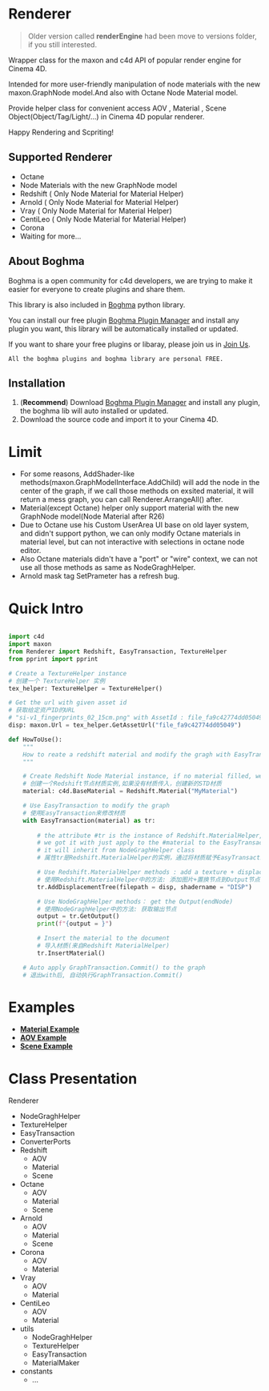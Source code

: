 # Renderer
> Older version called **renderEngine** had been move to versions folder, if you still interested.

Wrapper class for the maxon and c4d API of popular render engine for Cinema 4D.

Intended for more user-friendly manipulation of node materials with the new maxon.GraphNode model.And also with Octane Node Material model.

Provide helper class for convenient access AOV , Material , Scene Object(Object/Tag/Light/...) in Cinema 4D popular renderer.

Happy Rendering and Scpriting!

## Supported Renderer
- Octane
- Node Materials with the new GraphNode model
- Redshift ( Only Node Material for Material Helper)
- Arnold ( Only Node Material for Material Helper)
- Vray ( Only Node Material for Material Helper)
- CentiLeo ( Only Node Material for Material Helper)
- Corona
- Waiting for more...

## About Boghma

Boghma is a open community for c4d developers, we are trying to make it easier for everyone to create plugins and share them.

This library is also included in [Boghma](https://www.boghma.com/) python library.

You can install our free plugin [Boghma Plugin Manager](https://www.boghma.com/c4d/plugins-manager) and install any plugin you want, this library will be automatically installed or updated.

If you want to share your free plugins or libaray, please join us in [Join Us](https://flowus.cn/boghma/share/96035b74-6205-4e6c-b49c-65de7d1e2e62).

```
All the boghma plugins and boghma library are personal FREE.
```

## Installation

1. (**Recommend**) Download [Boghma Plugin Manager](https://www.boghma.com/c4d/plugins-manager) and install any plugin, the boghma lib will auto installed or updated.
2. Download the source code and import it to your Cinema 4D.
   
# Limit
- For some reasons, AddShader-like methods(maxon.GraphModelInterface.AddChild) will add the node in the center of the graph, if we call those methods on exsited material, it will return a mess graph, you can call Renderer.ArrangeAll() after.
- Material(except Octane) helper only support material with the new GraphNode model(Node Material after R26)
- Due to Octane use his Custom UserArea UI base on old layer system, and didn't support python, we can only modify Octane materials in material level, but can not interactive with selections in octane node editor.
- Also Octane materials didn't have a "port" or "wire" context, we can not use all those methods as same as NodeGraghHelper.
- Arnold mask tag SetPrameter has a refresh bug.


# Quick Intro

```python

import c4d
import maxon
from Renderer import Redshift, EasyTransaction, TextureHelper
from pprint import pprint

# Create a TextureHelper instance
# 创建一个 TextureHelper 实例
tex_helper: TextureHelper = TextureHelper()

# Get the url with given asset id
# 获取给定资产ID的URL
# "si-v1_fingerprints_02_15cm.png" with AssetId : file_fa9c42774dd05049
disp: maxon.Url = tex_helper.GetAssetUrl("file_fa9c42774dd05049")

def HowToUse():
    """
    How to reate a redshift material and modify the gragh with EasyTransaction.
    """

    # Create Redshift Node Material instance, if no material filled, we create a new STD material
    # 创建一个Redshift节点材质实例,如果没有材质传入，创建新的STD材质
    material: c4d.BaseMaterial = Redshift.Material("MyMaterial")

    # Use EasyTransaction to modify the graph
    # 使用EasyTransaction来修改材质
    with EasyTransaction(material) as tr:
    
        # the attribute #tr is the instance of Redshift.MaterialHelper, 
        # we got it with just apply to the #material to the EasyTransaction
        # it will inherit from NodeGraghHelper class
        # 属性tr是Redshift.MaterialHelper的实例，通过将材质赋予EasyTransaction获得，继承自NodeGraghHelper

        # Use Redshift.MaterialHelper methods : add a texture + displacement to the Output node
        # 使用Redshift.MaterialHelper中的方法: 添加图片+置换节点到Output节点
        tr.AddDisplacementTree(filepath = disp, shadername = "DISP")

        # Use NodeGraghHelper methods： get the Output(endNode)
        # 使用NodeGraghHelper中的方法: 获取输出节点
        output = tr.GetOutput()
        print(f"{output = }")

        # Insert the material to the document
        # 导入材质(来自Redshift MaterialHelper)
        tr.InsertMaterial()

    # Auto apply GraphTransaction.Commit() to the graph
    # 退出with后, 自动执行GraphTransaction.Commit()

```

# Examples
- [__Material Example__](./tests/01_material_basic.py)
- [__AOV Example__](./tests/02_aov_basic.py)
- [__Scene Example__](./tests/03_scene_basic.py)


# Class Presentation

Renderer
- NodeGraghHelper
- TextureHelper
- EasyTransaction
- ConverterPorts
- Redshift
  - AOV
  - Material
  - Scene
- Octane
  - AOV
  - Material
  - Scene
- Arnold
  - AOV
  - Material
  - Scene
- Corona
  - AOV
  - Material
- Vray
  - AOV
  - Material
- CentiLeo
  - AOV
  - Material
- utils
  - NodeGraghHelper
  - TextureHelper
  - EasyTransaction
  - MaterialMaker
- constants
  - ...
